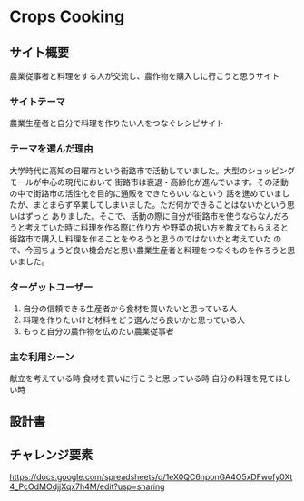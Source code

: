 # Crops Cooking

## サイト概要
農業従事者と料理をする人が交流し、農作物を購入しに行こうと思うサイト

### サイトテーマ
農業生産者と自分で料理を作りたい人をつなぐレシピサイト

### テーマを選んだ理由
大学時代に高知の日曜市という街路市で活動していました。大型のショッピングモールが中心の現代において
街路市は衰退・高齢化が進んでいます。その活動の中で街路市の活性化を目的に通販をできたらいいなという
話を進めていましたが、まとまらず卒業してしまいました。ただ何かできることはないかという思いはずっと
ありました。そこで、活動の際に自分が街路市を使うならなんだろうと考えていた時に料理を作る際に作り方
や野菜の扱い方を教えてもらえると街路市で購入し料理を作ることをやろうと思うのではないかと考えていた
ので、今回ちょうど良い機会だと思い農業生産者と料理をつなぐものを作ろうと思いました。

### ターゲットユーザー
1. 自分の信頼できる生産者から食材を買いたいと思っている人
2. 料理を作りたいけど材料をどう選んだら良いかと思っている人
3. もっと自分の農作物を広めたい農業従事者

### 主な利用シーン
献立を考えている時
食材を買いに行こうと思っている時
自分の料理を見てほしい時

## 設計書

## チャレンジ要素
https://docs.google.com/spreadsheets/d/1eX0QC6nponGA4O5xDFwofy0Xt4_PcOdMOdjjXqx7h4M/edit?usp=sharing
